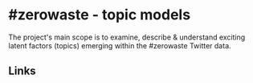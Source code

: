 # #zerowaste - topic models

The project's main scope is to examine, describe & understand exciting latent factors (topics) emerging within the #zerowaste Twitter data.

## Links